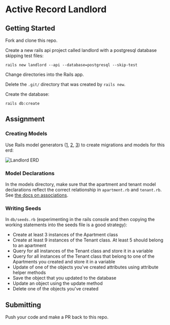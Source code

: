 # Active Record Landlord

## Getting Started

Fork and clone this repo.

Create a new rails api project called landlord with a postgresql database skipping test files:

```shell
rails new landlord --api --database=postgresql --skip-test
```

Change directories into the Rails app.

Delete the `.git/` directory that was created by `rails new`.

Create the database:

```shell
rails db:create
```

## Assignment

### Creating Models

Use Rails model generators ([1](https://guides.rubyonrails.org/getting_started.html#creating-the-article-model), [2](https://richonrails.com/articles/rails-model-generator-shortcuts), [3](https://railsguides.net/advanced-rails-model-generators/)) to create migrations and models for this erd:

![Landlord ERD](https://media.git.generalassemb.ly/user/6387/files/7cbf7ad4-ab7a-11e8-8af3-3cc7f69cb59f)

### Model Declarations

In the models directory, make sure that the apartment and tenant model declarations reflect the correct relationship in `apartment.rb` and `tenant.rb`. See [the docs on associations](https://guides.rubyonrails.org/association_basics.html).

### Writing Seeds

In `db/seeds.rb` (experimenting in the rails console and then copying the working statements into the seeds file is a good strategy):

- Create at least 3 instances of the Apartment class
- Create at least 9 instances of the Tenant class. At least 5 should belong to an apartment
- Query for all instances of the Tenant class and store it in a variable
- Query for all instances of the Tenant class that belong to one of the Apartments you created and store it in a variable
- Update of one of the objects you've created attributes using attribute helper methods
- Save the object that you updated to the database
- Update an object using the update method
- Delete one of the objects you've created

## Submitting

Push your code and make a PR back to this repo.
